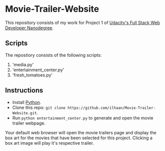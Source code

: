 # Movie-Trailer-Website

This repository consists of my work for Project 1 of [Udacity's Full Stack Web Developer Nanodegree](https://www.udacity.com/course/full-stack-web-developer-nanodegree--nd004).

## Scripts
The repostiory consists of the following scripts:
1.  'media.py'
2.  'entertainment_center.py'
3.  'fresh_tomatoes.py'

## Instructions
* Install [Python](https://www.python.org/).
* Clone this repo: `git clone https://github.com/ilhaan/Movie-Trailer-Website.git`.
* Run `python entertainment_center.py` to generate and open the movie trailer webpage.

Your default web browser will open the movie trailers page and display the box art for the movies that have been selected for this project. Clicking a box art image will play it's respective trailer.
